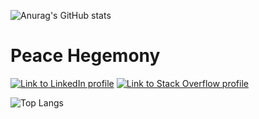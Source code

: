 ![Anurag's GitHub stats](https://github-readme-stats.vercel.app/api?username=Tornacyclo&count_private=true&show_icons=true&theme=react&title_color=0F52BA&border_radius=5)


# Peace Hegemony

[![Link to LinkedIn profile](https://img.shields.io/badge/-LinkedIn-black.svg?style=flat-square&logo=linkedin&colorB=555)](https://linkedin.com/in/yourusername)
[![Link to Stack Overflow profile](https://img.shields.io/badge/-Stack%20Overflow-FE7A16.svg?style=flat-square&logo=stack-overflow&colorB=FE7A16)](https://stackoverflow.com/users/yourid)


![Top Langs](https://github-readme-stats.vercel.app/api/top-langs/?username=Tornacyclo&langs_count=10&border_radius=5)
